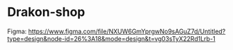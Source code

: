
# Drakon-shop

Figma: https://www.figma.com/file/NXUW6GmYprgwNo9sAGuZ7d/Untitled?type=design&node-id=26%3A18&mode=design&t=vg03sTyX22Rd1Lrb-1
